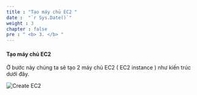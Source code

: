 ```yaml
---
title : "Tạo máy chủ EC2 "
date :  "`r Sys.Date()`" 
weight : 3
chapter : false
pre : " <b> 3. </b> "
---
```


#### Tạo máy chủ EC2

Ở bước này chúng ta sẽ tạo 2 máy chủ EC2 ( EC2 instance ) như kiến trúc dưới đây.

![Create EC2](/images/2/2-tier-web.svg?featherlight=false&width=60pc)


